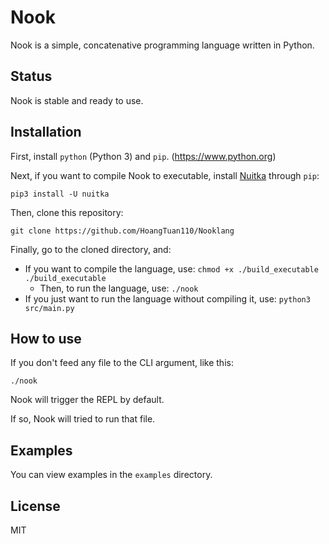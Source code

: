 # Nook

Nook is a simple, concatenative programming language written in Python.

## Status

Nook is stable and ready to use.

## Installation

First, install `python` (Python 3) and `pip`. (https://www.python.org)

Next, if you want to compile Nook to executable, install [Nuitka](https://nuitka.net) through `pip`:

```
pip3 install -U nuitka
```

Then, clone this repository:

```
git clone https://github.com/HoangTuan110/Nooklang
```

Finally, go to the cloned directory, and:
- If you want to compile the language, use:
		```
		chmod +x ./build_executable
		./build_executable
		```
	- Then, to run the language, use:
			```
			./nook
			```
- If you just want to run the language without compiling it, use:
		```
		python3 src/main.py
		```

## How to use

If you don't feed any file to the CLI argument, like this:

```
./nook
```

Nook will trigger the REPL by default.

If so, Nook will tried to run that file.

## Examples

You can view examples in the `examples` directory.

## License

MIT
